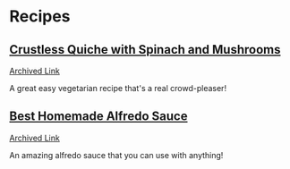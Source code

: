 # Recipes

## [Crustless Quiche with Spinach and Mushrooms](https://www.themediterraneandish.com/mushroom-spinach-crustless-quiche/)
[Archived Link](https://web.archive.org/web/20240802010738/https://www.themediterraneandish.com/mushroom-spinach-crustless-quiche/)

A great easy vegetarian recipe that's a real crowd-pleaser!

## [Best Homemade Alfredo Sauce](https://thesaltymarshmallow.com/best-homemade-alfredo-sauce/)
[Archived Link](https://web.archive.org/web/20241108001645/https://thesaltymarshmallow.com/best-homemade-alfredo-sauce/)

An amazing alfredo sauce that you can use with anything!